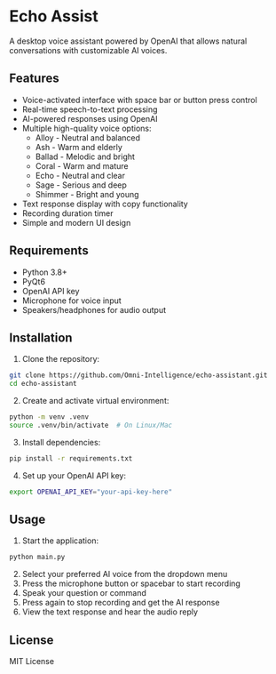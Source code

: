 # Echo Assist

A desktop voice assistant powered by OpenAI that allows natural conversations with customizable AI voices.

## Features

* Voice-activated interface with space bar or button press control
* Real-time speech-to-text processing
* AI-powered responses using OpenAI
* Multiple high-quality voice options:
  * Alloy - Neutral and balanced
  * Ash - Warm and elderly 
  * Ballad - Melodic and bright
  * Coral - Warm and mature
  * Echo - Neutral and clear
  * Sage - Serious and deep
  * Shimmer - Bright and young
* Text response display with copy functionality
* Recording duration timer
* Simple and modern UI design

## Requirements

* Python 3.8+
* PyQt6
* OpenAI API key
* Microphone for voice input
* Speakers/headphones for audio output

## Installation

1. Clone the repository:
```bash
git clone https://github.com/Omni-Intelligence/echo-assistant.git
cd echo-assistant
```

2. Create and activate virtual environment:
```bash
python -m venv .venv
source .venv/bin/activate  # On Linux/Mac
```

3. Install dependencies:
```bash
pip install -r requirements.txt
```

4. Set up your OpenAI API key:
```bash
export OPENAI_API_KEY="your-api-key-here"
```

## Usage

1. Start the application:
```bash
python main.py
```

2. Select your preferred AI voice from the dropdown menu
3. Press the microphone button or spacebar to start recording
4. Speak your question or command
5. Press again to stop recording and get the AI response
6. View the text response and hear the audio reply

## License

MIT License